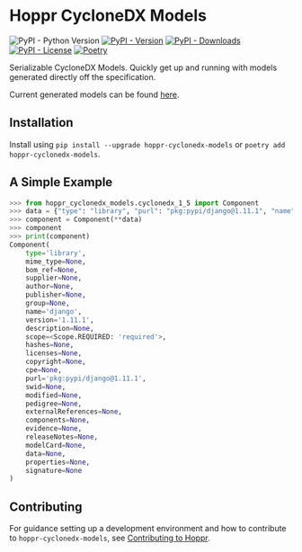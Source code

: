 # Hoppr CycloneDX Models

![PyPI - Python Version](https://img.shields.io/pypi/pyversions/hoppr-cyclonedx-models?logo=python&style=plastic)
[![PyPI - Version](https://img.shields.io/pypi/v/hoppr-cyclonedx-models?style=plastic)](https://pypi.org/project/hoppr-cyclonedx-models)
[![PyPI - Downloads](https://img.shields.io/pypi/dm/hoppr-cyclonedx-models?style=plastic)](https://pypi.org/project/hoppr-cyclonedx-models)
[![PyPI - License](https://img.shields.io/pypi/l/hoppr-cyclonedx-models?style=plastic)](LICENSE)
[![Poetry](https://img.shields.io/endpoint?url=https://python-poetry.org/badge/v0.json&style=plastic)](https://python-poetry.org/)

Serializable CycloneDX Models. Quickly get up and running with models generated directly off the specification.

Current generated models can be found [here](hoppr_cyclonedx_models).

## Installation

Install using `pip install --upgrade hoppr-cyclonedx-models` or `poetry add hoppr-cyclonedx-models`.

## A Simple Example

```python
>>> from hoppr_cyclonedx_models.cyclonedx_1_5 import Component
>>> data = {"type": "library", "purl": "pkg:pypi/django@1.11.1", "name": "django", "version": "1.11.1"}
>>> component = Component(**data)
>>> component
>>> print(component)
Component(
    type='library',
    mime_type=None,
    bom_ref=None,
    supplier=None,
    author=None,
    publisher=None,
    group=None,
    name='django',
    version='1.11.1',
    description=None,
    scope=<Scope.REQUIRED: 'required'>,
    hashes=None,
    licenses=None,
    copyright=None,
    cpe=None,
    purl='pkg:pypi/django@1.11.1',
    swid=None,
    modified=None,
    pedigree=None,
    externalReferences=None,
    components=None,
    evidence=None,
    releaseNotes=None,
    modelCard=None,
    data=None,
    properties=None,
    signature=None
)
```

## Contributing

For guidance setting up a development environment and how to contribute to `hoppr-cyclonedx-models`,
see [Contributing to Hoppr](https://hoppr.dev/docs/development/contributing).
